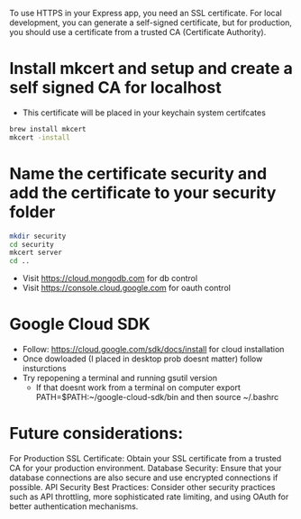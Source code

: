  To use HTTPS in your Express app, you need an SSL certificate. For local development, you can generate a self-signed certificate, but for production, you should use a certificate from a trusted CA (Certificate Authority).

# Install mkcert and setup and create a self signed CA for localhost
 - This certificate will be placed in your keychain system certifcates
```bash
brew install mkcert
mkcert -install
```

# Name the certificate security and add the certificate to your security folder
```bash
mkdir security
cd security
mkcert server
cd ..
```

- Visit https://cloud.mongodb.com for db control
- Visit https://console.cloud.google.com for oauth control 

# Google Cloud SDK 
- Follow: https://cloud.google.com/sdk/docs/install for cloud installation 
- Once dowloaded (I placed in desktop prob doesnt matter) follow insturctions 
- Try repopening a terminal and running gsutil version 
    - If that doesnt work from a terminal on computer export PATH=$PATH:~/google-cloud-sdk/bin and then source ~/.bashrc
    
# Future considerations: 
For Production SSL Certificate: Obtain your SSL certificate from a trusted CA for your production environment.
Database Security: Ensure that your database connections are also secure and use encrypted connections if possible.
API Security Best Practices: Consider other security practices such as API throttling, more sophisticated rate limiting, and using OAuth for better authentication mechanisms. 